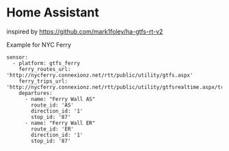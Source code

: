 # Home Assistant


inspired by https://github.com/mark1foley/ha-gtfs-rt-v2


Example for NYC Ferry
```
sensor:
  - platform: gtfs_ferry
    ferry_routes_url: 'http://nycferry.connexionz.net/rtt/public/utility/gtfs.aspx'
    ferry_trips_url: 'http://nycferry.connexionz.net/rtt/public/utility/gtfsrealtime.aspx/tripupdate'
    departures: 
      - name: "Ferry Wall AS"
        route_id: 'AS'
        direction_id: '1'
        stop_id: '87'
      - name: "Ferry Wall ER"
        route_id: 'ER'
        direction_id: '1'
        stop_id: '87'

```
